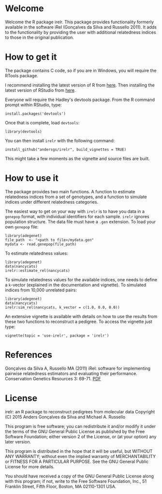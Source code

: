 # Welcome

Welcome the R package irelr. This package provides functionality formerly available
in the software iRel (Gonçalves da Silva and Russello 2011). It adds to the functionality
by providing the user with additional relatedness indices to those in the original 
publication. 

# How to get it

The package contains C code, so if you are in Windows, you will require the 
RTools package.

I recommend installing the latest version of R from [here](http://www.r-project.org/).
Then installing the latest version of RStudio from [here](http://www.rstudio.com/products/rstudio/download/).

Everyone will require the Hadley's devtools package. From the R command prompt within RStudio, type:

    install.packages('devtools')

Once that is complete, load `devtools`:

    library(devtools)

You can then install `irelr` with the following command:

    install_github("andersgs/irelr", build_vignettes = TRUE)

This might take a few moments as the vignette and source files are built.

# How to use it

The package provides two main functions. A function to estimate relatedness indices
from a set of genotypes, and a function to simulate indices under different 
relatedness categories.

The easiest way to get on your way with `irelr` is to have you data in a 
`genepop` format, with individual identifiers for each sample. `irelr`
ignores population structure. The data file must have a `.gen` extension.
To load your own `genepop` file:

    library(adegenet)
    file_path  <- "<path to file>/mydata.gen"
    mydata <- read.genepop(file_path)

To estimate relatedness values:

    library(adegenet)
    data(nancycats)
    irelr::estimate_rel(nancycats)
    
To simulate relatedness values for the available indices, one needs to define a 
`k`-vector (explained in the documentation and vignette). To simulated 
indices from 10,000 unrelated pairs:

    library(adegenet)
    data(nancycats)
    irelr:sim_rel(nancycats, k_vector = c(1.0, 0.0, 0.0))

An extensive vignette is available with details on how to use the results from
these two functions to reconstruct a pedigree. To access the vignette just type:

    vignette(topic = 'use-irelr', package = 'irelr')

# References

Gonçalves da Silva A, Russello MA (2011) iRel: software for implementing pairwise relatedness 
estimators and evaluating their performance. Conservation Genetics Resources 3: 69-71.
[PDF](http://link.springer.com/article/10.1007/s12686-010-9292-4)

# License

irelr: an R package to reconstruct pedigrees from molecular data
Copyright (C) 2015  Anders Gonçalves da Silva and Michael A. Russello

This program is free software; you can redistribute it and/or modify
it under the terms of the GNU General Public License as published by
the Free Software Foundation; either version 2 of the License, or
(at your option) any later version.

This program is distributed in the hope that it will be useful,
but WITHOUT ANY WARRANTY; without even the implied warranty of
MERCHANTABILITY or FITNESS FOR A PARTICULAR PURPOSE.  See the
GNU General Public License for more details.

You should have received a copy of the GNU General Public License along
with this program; if not, write to the Free Software Foundation, Inc.,
51 Franklin Street, Fifth Floor, Boston, MA 02110-1301 USA.